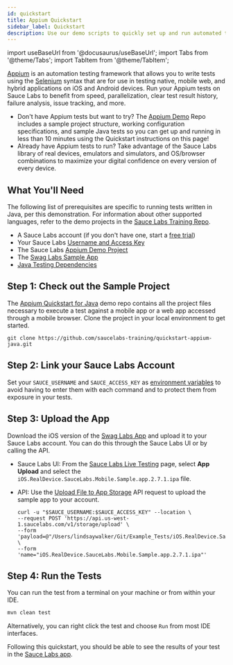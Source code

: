 ```yaml
---
id: quickstart
title: Appium Quickstart
sidebar_label: Quickstart
description: Use our demo scripts to quickly set up and run automated tests and view the results in the Sauce Labs app.
---
```


import useBaseUrl from '@docusaurus/useBaseUrl';
import Tabs from '@theme/Tabs';
import TabItem from '@theme/TabItem';

[Appium](http://appium.io/) is an automation testing framework that allows you to write tests using the [Selenium](https://www.selenium.dev) syntax that are for use in testing native, mobile web, and hybrid applications on iOS and Android devices. Run your Appium tests on Sauce Labs to benefit from speed, parallelization, clear test result history, failure analysis, issue tracking, and more.

* Don't have Appium tests but want to try? The [Appium Demo](https://github.com/saucelabs-training/quickstart-appium-java) Repo includes a sample project structure, working configuration specifications, and sample Java tests so you can get up and running in less than 10 minutes using the Quickstart instructions on this page!
* Already have Appium tests to run? Take advantage of the Sauce Labs library of real devices, emulators and simulators, and OS/browser combinations to maximize your digital confidence on every version of every device.


## What You'll Need

The following list of prerequisites are specific to running tests written in Java, per this demonstration. For information about other supported languages, refer to the demo projects in the [Sauce Labs Training Repo](https://github.com/saucelabs-training).

* A Sauce Labs account (if you don't have one, start a [free trial](https://saucelabs.com/sign-up))
* Your Sauce Labs [Username and Access Key](https://app.saucelabs.com/user-settings)
* The Sauce Labs [Appium Demo Project](https://github.com/saucelabs-training/quickstart-appium-java)
* The [Swag Labs Sample App](https://github.com/saucelabs/sample-app-mobile/releases)
* [Java Testing Dependencies](https://training.saucelabs.com/codelabs/Module1-SeleniumJava/index.html?index=..%2F..SeleniumJava#4)


## Step 1: Check out the Sample Project

The [Appium Quickstart for Java](https://github.com/saucelabs-training/quickstart-appium-java) demo repo contains all the project files necessary to execute a test against a mobile app or a web app accessed through a mobile browser. Clone the project in your local environment to get started.

```
git clone https://github.com/saucelabs-training/quickstart-appium-java.git
```

## Step 2: Link your Sauce Labs Account

Set your `SAUCE_USERNAME` and `SAUCE_ACCESS_KEY` as [environment variables](https://www.youtube.com/watch?v=3K1Eu0eTha8) to avoid having to enter them with each command and to protect them from exposure in your tests.


## Step 3: Upload the App

Download the iOS version of the [Swag Labs App](https://github.com/saucelabs/sample-app-mobile/releases) and upload it to your Sauce Labs account. You can do this through the Sauce Labs UI or by calling the API.

* Sauce Labs UI: From the [Sauce Labs Live Testing](https://app.saucelabs.com/live/app-testing) page, select **App Upload** and select the `iOS.RealDevice.SauceLabs.Mobile.Sample.app.2.7.1.ipa` file.
* API: Use the [Upload File to App Storage](https://docs.saucelabs.com/dev/api/storage#upload-file-to-app-storage) API request to upload the sample app to your account.

    ```title="Example API Upload Request"
    curl -u "$SAUCE_USERNAME:$SAUCE_ACCESS_KEY" --location \
    --request POST 'https://api.us-west-1.saucelabs.com/v1/storage/upload' \
    --form 'payload=@"/Users/lindsaywalker/Git/Example_Tests/iOS.RealDevice.SauceLabs.Mobile.Sample.app.2.7.1.ipa"' \
    --form 'name="iOS.RealDevice.SauceLabs.Mobile.Sample.app.2.7.1.ipa"'
    ```

## Step 4: Run the Tests

You can run the test from a terminal on your machine or from within your IDE.

```bash title="Terminal Command"
mvn clean test
```
Alternatively, you can right click the test and choose `Run` from most IDE interfaces.


Following this quickstart, you should be able to see the results of your test in the [Sauce Labs app](https://app.saucelabs.com/dashboard/tests/vdc).

